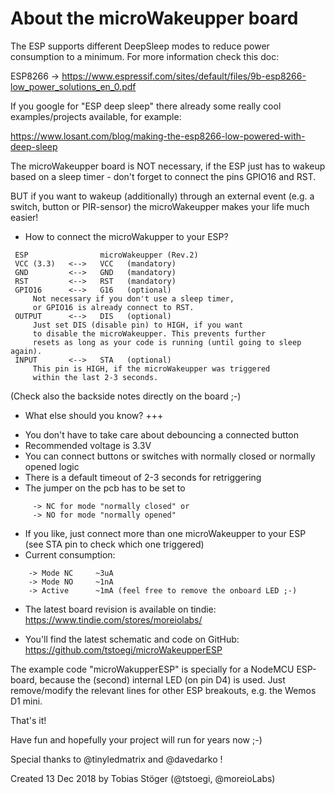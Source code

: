 # About the microWakeupper board

The ESP supports different DeepSleep modes to reduce power consumption to a minimum.
For more information check this doc:

 ESP8266 -> https://www.espressif.com/sites/default/files/9b-esp8266-low_power_solutions_en_0.pdf

If you google for "ESP deep sleep" there already some really cool examples/projects available,
for example:

 https://www.losant.com/blog/making-the-esp8266-low-powered-with-deep-sleep


The microWakeupper board is NOT necessary, if the ESP just has to wakeup based on
a sleep timer - don't forget to connect the pins GPIO16 and RST.

BUT if you want to wakeup (additionally) through an external event (e.g. a switch, button or PIR-sensor)
the microWakeupper makes your life much easier!


+ How to connect the microWakupper to your ESP?
```
 ESP                microWakeupper (Rev.2)
 VCC (3.3)   <-->   VCC   (mandatory)
 GND         <-->   GND   (mandatory)
 RST         <-->   RST   (mandatory)
 GPIO16      <-->   G16   (optional)
     Not necessary if you don't use a sleep timer,
     or GPIO16 is already connect to RST.
 OUTPUT      <-->   DIS   (optional)
     Just set DIS (disable pin) to HIGH, if you want
     to disable the microWakeupper. This prevents further
     resets as long as your code is running (until going to sleep again).
 INPUT       <-->   STA   (optional)
     This pin is HIGH, if the microWakeupper was triggered
     within the last 2-3 seconds.
```
 (Check also the backside notes directly on the board ;-)


+ What else should you know? +++

 - You don't have to take care about debouncing a connected button
 - Recommended voltage is 3.3V
 - You can connect buttons or switches with normally closed or normally opened logic
 - There is a default timeout of 2-3 seconds for retriggering
 - The jumper on the pcb has to be set to
```
     -> NC for mode "normally closed" or
     -> NO for mode "normally opened"
```

 - If you like, just connect more than one microWakeupper to your ESP (see STA pin to check which one triggered)
 - Current consumption:
 ```
     -> Mode NC     ~3uA
     -> Mode NO     ~1nA
     -> Active      ~1mA (feel free to remove the onboard LED ;-)
```

+ The latest board revision is available on tindie: https://www.tindie.com/stores/moreiolabs/

+ You'll find the latest schematic and code on GitHub:
https://github.com/tstoegi/microWakeupperESP

The example code "microWakupperESP" is specially for a NodeMCU ESP-board, because the (second) internal LED (on pin D4) is used. Just remove/modify the relevant lines for other ESP breakouts, e.g. the Wemos D1 mini.

That's it!

Have fun and hopefully your project will run for years now ;-)

Special thanks to @tinyledmatrix and @davedarko !

Created 13 Dec 2018 by Tobias Stöger (@tstoegi, @moreioLabs)  
